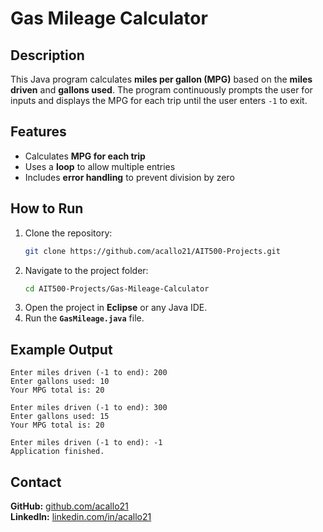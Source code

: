 # Gas Mileage Calculator

## Description
This Java program calculates **miles per gallon (MPG)** based on the **miles driven** and **gallons used**. The program continuously prompts the user for inputs and displays the MPG for each trip until the user enters `-1` to exit.

## Features
- Calculates **MPG for each trip**  
- Uses a **loop** to allow multiple entries  
- Includes **error handling** to prevent division by zero  

## How to Run
1. Clone the repository:  
   ```sh
   git clone https://github.com/acallo21/AIT500-Projects.git
   ```
2. Navigate to the project folder:  
   ```sh
   cd AIT500-Projects/Gas-Mileage-Calculator
   ```
3. Open the project in **Eclipse** or any Java IDE.  
4. Run the **`GasMileage.java`** file.

## Example Output
```
Enter miles driven (-1 to end): 200 
Enter gallons used: 10 
Your MPG total is: 20

Enter miles driven (-1 to end): 300 
Enter gallons used: 15 
Your MPG total is: 20

Enter miles driven (-1 to end): -1 
Application finished.
```

## Contact
**GitHub:** [github.com/acallo21](https://github.com/acallo21)  
**LinkedIn:** [linkedin.com/in/acallo21](www.linkedin.com/in/aaron-calloway-ac2136/)
